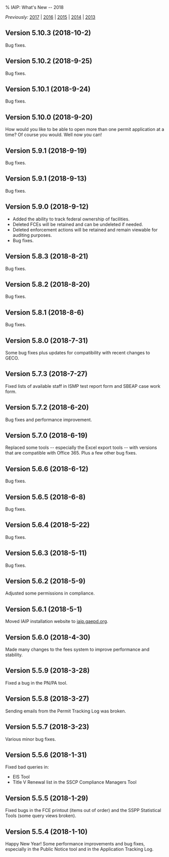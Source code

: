 % IAIP: What's New -- 2018

*Previously:* [2017](changelog-2017.html) | [2016](changelog-2016.html) | [2015](changelog-2015.html) | [2014](changelog-2014.html) | [2013](changelog-2013.html)

## Version 5.10.3 <span>(2018-10-2)</span>

Bug fixes.

## Version 5.10.2 <span>(2018-9-25)</span>

Bug fixes.

## Version 5.10.1 <span>(2018-9-24)</span>

Bug fixes.

## Version 5.10.0 <span>(2018-9-20)</span>

How would you like to be able to open more than one permit application at a time? Of course you would. Well now you can!

## Version 5.9.1 <span>(2018-9-19)</span>

Bug fixes.

## Version 5.9.1 <span>(2018-9-13)</span>

Bug fixes.

## Version 5.9.0 <span>(2018-9-12)</span>

* Added the ability to track federal ownership of facilities.
* Deleted FCEs will be retained and can be undeleted if needed.
* Deleted enforcement actions will be retained and remain viewable for auditing purposes.
* Bug fixes.

## Version 5.8.3 <span>(2018-8-21)</span>

Bug fixes.

## Version 5.8.2 <span>(2018-8-20)</span>

Bug fixes.

## Version 5.8.1 <span>(2018-8-6)</span>

Bug fixes.

## Version 5.8.0 <span>(2018-7-31)</span>

Some bug fixes plus updates for compatibility with recent changes to GECO.

## Version 5.7.3 <span>(2018-7-27)</span>

Fixed lists of available staff in ISMP test report form and SBEAP case work form.

## Version 5.7.2 <span>(2018-6-20)</span>

Bug fixes and performance improvement.

## Version 5.7.0 <span>(2018-6-19)</span>

Replaced some tools -- especially the Excel export tools -- with versions that are compatible with Office 365. Plus a few other bug fixes.

## Version 5.6.6 <span>(2018-6-12)</span>

Bug fixes.

## Version 5.6.5 <span>(2018-6-8)</span>

Bug fixes.

## Version 5.6.4 <span>(2018-5-22)</span>

Bug fixes.

## Version 5.6.3 <span>(2018-5-11)</span>

Bug fixes.

## Version 5.6.2 <span>(2018-5-9)</span>

Adjusted some permissions in compliance.

## Version 5.6.1 <span>(2018-5-1)</span>

Moved IAIP installation website to [iaip.gaepd.org](https://iaip.gaepd.org/).

## Version 5.6.0 <span>(2018-4-30)</span>

Made many changes to the fees system to improve performance and stability.

## Version 5.5.9 <span>(2018-3-28)</span>

Fixed a bug in the PN/PA tool.

## Version 5.5.8 <span>(2018-3-27)</span>

Sending emails from the Permit Tracking Log was broken.

## Version 5.5.7 <span>(2018-3-23)</span>

Various minor bug fixes.

## Version 5.5.6 <span>(2018-1-31)</span>

Fixed bad queries in:

* EIS Tool
* Title V Renewal list in the SSCP Compliance Managers Tool

## Version 5.5.5 <span>(2018-1-29)</span>

Fixed bugs in the FCE printout (items out of order) and the SSPP Statistical Tools (some query views broken).

## Version 5.5.4 <span>(2018-1-10)</span>

Happy New Year! Some performance improvements and bug fixes, especially in the Public Notice tool and in the Application Tracking Log.
